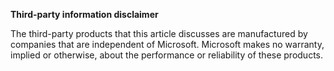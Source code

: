 **Third-party information disclaimer**

The third-party products that this article discusses are manufactured by companies that are independent of Microsoft. Microsoft makes no warranty, implied or otherwise, about the performance or reliability of these products.
